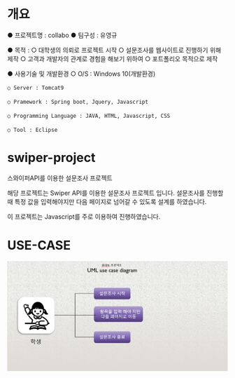 # 개요
● 프로젝트명 : collabo 
● 팀구성 : 유영규

● 목적 : ○ 대학생의 의뢰로 프로젝트 시작 
         ○ 설문조사를 웹사이트로 진행하기 위해 제작
         ○ 고객과 개발자의 관계로 경험을 해보기 위하여
         ○ 포트폴리오 목적으로 제작

● 사용기술 및 개발환경 
    ○ O/S : Windows 10(개발환경)

    ○ Server : Tomcat9

    ○ Pramework : Spring boot, Jquery, Javascript

    ○ Programming Language : JAVA, HTML, Javascript, CSS
    
    ○ Tool : Eclipse

# swiper-project
스와이퍼API를 이용한 설문조사 프로젝트

해당 프로젝트는 Swiper API를 이용한 설문조사 프로젝트 입니다.
설문조사를 진행할때 특정 값을 입력해야지만 다음 페이지로 넘어갈 수 있도록 설계를 하였습니다.

이 프로젝트는 Javascript를 주로 이용하여 진행하였습니다.

# USE-CASE
![use-case.PNG](./images/readmeImg/use-case.PNG)
